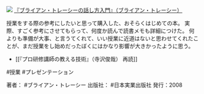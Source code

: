 [![](https://images-fe.ssl-images-amazon.com/images/I/41%2BVMbw7PqL._SL160_.jpg)](http://www.amazon.co.jp/exec/obidos/ASIN/4534044127/choiyaki81-22/ref=nosim)
[『ブライアン・トレーシーの話し方入門』（ブライアン・トレーシー）](http://www.amazon.co.jp/exec/obidos/ASIN/4534044127/choiyaki81-22/ref=nosim)

授業をする際の参考にしたいと思って購入した、おそらくはじめての本。
実際、すごく参考にさせてもらって、何度か読んで読書メモも詳細につけた。
何よりも準備が大事、と言うてくれて、いい授業に近道はないと思わせてくれたことが、まだ授業をし始めだったぼくにはかなり影響が大きかったように思う。

- [[『プロ研修講師の教える技術』（寺沢俊哉） 再読]]

#授業 #プレゼンテーション 

著者： #ブライアン・トレーシー 
出版社： #日本実業出版社
発行：2008